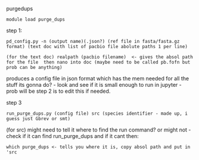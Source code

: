 purgedups
```
module load purge_dups
```
step 1:
```
pd_config.py -n (output name)(.json?) (ref file in fasta/fasta.gz format) (text doc with list of pacbio file abolute paths 1 per line)

(for the text doc) realpath (pacbio filename)  <- gives the absol path for the file  then nano into doc (maybe need to be called pb.fofn but prob can be anything)
```
produces a config file in json format which has the mem needed for all the stuff its gonna do? - look and see if it is small enough to run in jupyter - prob will be
step 2 is to edit this if needed.

step 3
```
run_purge_dups.py (config file) src (species identifier - made up, i guess just Gbrev or smt)
```
(for src) might need to tell it where to find the run command? or might not - check if it can find run_purge_dups and if it cant then:
```
which purge_dups <- tells you where it is, copy absol path and put in 'src
```
